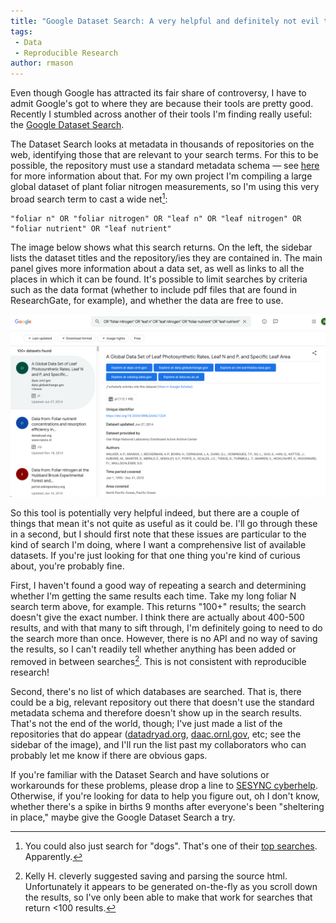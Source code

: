 ```yaml
---
title: "Google Dataset Search: A very helpful and definitely not evil tool for finding data"
tags:
 - Data
 - Reproducible Research
author: rmason
---
```


Even though Google has attracted its fair share of controversy, I have to admit Google's got to where they are because their tools are pretty good. Recently I stumbled across another of their tools I'm finding really useful: the [Google Dataset Search](https://datasetsearch.research.google.com/).

The Dataset Search looks at metadata in thousands of repositories on the web, identifying those that are relevant to your search terms. For this to be possible, the repository must use a standard metadata schema &mdash; see [here](https://ai.googleblog.com/2018/09/building-google-dataset-search-and.html) for more information about that. For my own project I'm compiling a large global dataset of plant foliar nitrogen measurements, so I'm using this very broad search term to cast a wide net[^1]:

```
"foliar n" OR "foliar nitrogen" OR "leaf n" OR "leaf nitrogen" OR "foliar nutrient" OR "leaf nutrient"
```

The image below shows what this search returns. On the left, the sidebar lists the dataset titles and the repository/ies they are contained in. The main panel gives more information about a data set, as well as links to all the places in which it can be found. It's possible to limit searches by criteria such as the data format (whether to include pdf files that are found in ResearchGate, for example), and whether the data are free to use.

![dataset search screenshot](/assets/images/googledatasetsearch.png)

So this tool is potentially very helpful indeed, but there are a couple of things that mean it's not quite as useful as it could be. I'll go through these in a second, but I should first note that these issues are particular to the kind of search I'm doing, where I want a comprehensive list of available datasets. If you're just looking for that one thing you're kind of curious about, you're probably fine.

First, I haven't found a good way of repeating a search and determining whether I'm getting the same results each time. Take my long foliar N search term above, for example. This returns "100+" results; the search doesn't give the exact number. I think there are actually about 400-500 results, and with that many to sift through, I'm definitely going to need to do the search more than once. However, there is no API and no way of saving the results, so I can't readily tell whether anything has been added or removed in between searches[^2]. This is not consistent with reproducible research!

Second, there's no list of which databases are searched. That is, there could be a big, relevant repository out there that doesn't use the standard metadata schema and therefore doesn't show up in the search results. That's not the end of the world, though; I've just made a list of the repositories that do appear ([datadryad.org](https://datadryad.org/), [daac.ornl.gov](https://daac.ornl.gov/), etc; see the sidebar of the image), and I'll run the list past my collaborators who can probably let me know if there are obvious gaps.

If you're familiar with the Dataset Search and have solutions or workarounds for these problems, please drop a line to [SESYNC cyberhelp](mailto:cyberhelp@sesync.org). Otherwise, if you're looking for data to help you figure out, oh I don't know, whether there's a spike in births 9 months after everyone's been "sheltering in place," maybe give the Google Dataset Search a try.


[^1]: You could also just search for "dogs". That's one of their [top searches](https://www.blog.google/products/search/discovering-millions-datasets-web/). Apparently.

[^2]: Kelly H. cleverly suggested saving and parsing the source html. Unfortunately it appears to be generated on-the-fly as you scroll down the results, so I've only been able to make that work for searches that return <100 results.
